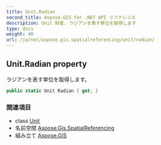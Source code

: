 ```yaml
---
title: Unit.Radian
second_title: Aspose.GIS for .NET API リファレンス
description: Unit 財産. ラジアンを表す単位を取得します
type: docs
weight: 40
url: /ja/net/aspose.gis.spatialreferencing/unit/radian/
---
```

## Unit.Radian property

ラジアンを表す単位を取得します。

```csharp
public static Unit Radian { get; }
```

### 関連項目

* class [Unit](../)
* 名前空間 [Aspose.Gis.SpatialReferencing](../../unit/)
* 組み立て [Aspose.GIS](../../../)


